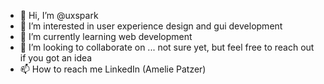 - 👋 Hi, I’m @uxspark
- 👀 I’m interested in user experience design and gui development
- 🌱 I’m currently learning web development 
- 💞️ I’m looking to collaborate on ... not sure yet, but feel free to reach out if you got an idea
- 📫 How to reach me LinkedIn (Amelie Patzer)

<!---
uxspark/uxspark is a ✨ special ✨ repository because its `README.md` (this file) appears on your GitHub profile.
You can click the Preview link to take a look at your changes.
--->
